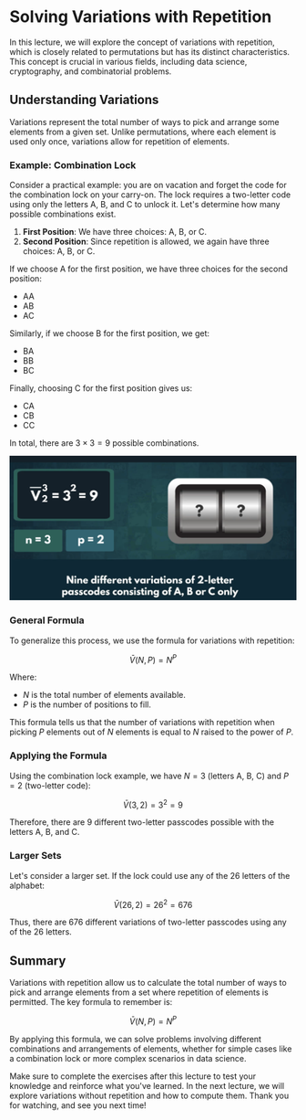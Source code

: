 # Solving Variations with Repetition

In this lecture, we will explore the concept of variations with repetition, which is closely related to permutations but has its distinct characteristics. This concept is crucial in various fields, including data science, cryptography, and combinatorial problems.

## Understanding Variations

Variations represent the total number of ways to pick and arrange some elements from a given set. Unlike permutations, where each element is used only once, variations allow for repetition of elements.

### Example: Combination Lock

Consider a practical example: you are on vacation and forget the code for the combination lock on your carry-on. The lock requires a two-letter code using only the letters A, B, and C to unlock it. Let's determine how many possible combinations exist.

1. **First Position**: We have three choices: A, B, or C.
2. **Second Position**: Since repetition is allowed, we again have three choices: A, B, or C.



If we choose A for the first position, we have three choices for the second position:
- AA
- AB
- AC

Similarly, if we choose B for the first position, we get:
- BA
- BB
- BC

Finally, choosing C for the first position gives us:
- CA
- CB
- CC

In total, there are $3 \times 3 = 9$ possible combinations.

![alt text](r/variations-with-repetition.png)

### General Formula

To generalize this process, we use the formula for variations with repetition:

$$
\bar{V}(N, P) = N^P
$$

Where:
- $N$ is the total number of elements available.
- $P$ is the number of positions to fill.

This formula tells us that the number of variations with repetition when picking $P$ elements out of $N$ elements is equal to $N$ raised to the power of $P$.

### Applying the Formula

Using the combination lock example, we have $N = 3$ (letters A, B, C) and $P = 2$ (two-letter code):

$$
\bar{V}(3, 2) = 3^2 = 9
$$

Therefore, there are 9 different two-letter passcodes possible with the letters A, B, and C.

### Larger Sets

Let's consider a larger set. If the lock could use any of the 26 letters of the alphabet:

$$
\bar{V}(26, 2) = 26^2 = 676
$$

Thus, there are 676 different variations of two-letter passcodes using any of the 26 letters.

## Summary

Variations with repetition allow us to calculate the total number of ways to pick and arrange elements from a set where repetition of elements is permitted. The key formula to remember is:

$$
\bar{V}(N, P) = N^P
$$

By applying this formula, we can solve problems involving different combinations and arrangements of elements, whether for simple cases like a combination lock or more complex scenarios in data science.

Make sure to complete the exercises after this lecture to test your knowledge and reinforce what you've learned. In the next lecture, we will explore variations without repetition and how to compute them. Thank you for watching, and see you next time!